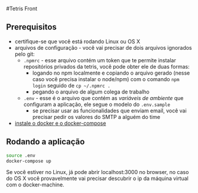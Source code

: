 #Tetris Front

## Prerequisitos

- certifique-se que você está rodando Linux ou OS X
- arquivos de configuração - você vai precisar de dois arquivos ignorados pelo git:
    - `.npmrc` - esse arquivo contém um token que te permite instalar repositórios privados da tetris, você pode obter ele de duas formas:
        - logando no npm localmente e copiando o arquivo gerado (nesse caso você precisa instalar o node/npm) com o comando `npm login` seguido de `cp ~/.npmrc .`
        - pegando o arquivo de algum colega de trabalho
    - `.env` - esse é o arquivo que contém as _variáveis de ambiente_ que configuram a aplicação, ele segue o modelo do `.env.sample` 
        - se precisar usar as funcionalidades que enviam email, você vai precisar pedir os valores do SMTP a alguém do time
- [instale o docker e o docker-compose](https://docs.docker.com/)

## Rodando a aplicação

```sh
source .env
docker-compose up
```

Se você estiver no Linux, já pode abrir localhost:3000 no browser, no caso do OS X você provavelmente vai precisar descubrir o ip da máquina virtual com o docker-machine.